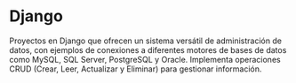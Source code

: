 # Django
Proyectos en Django que ofrecen un sistema versátil de administración de datos, con ejemplos de conexiones a diferentes motores de bases de datos como MySQL, SQL Server, PostgreSQL y Oracle. Implementa operaciones CRUD (Crear, Leer, Actualizar y Eliminar) para gestionar información.
